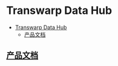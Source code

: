 # Transwarp Data Hub

- [Transwarp Data Hub](#transwarp-data-hub)
  - [产品文档](#产品文档)

## [产品文档](https://www.warpcloud.cn/#/documents-support/docs-detail/document/TDH-OPS/7.0/010InstallManual)




